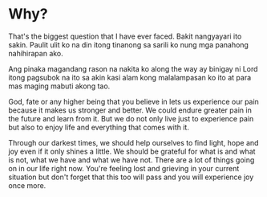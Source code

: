 # Why?

That's the biggest question that I have ever faced. Bakit nangyayari ito sakin. Paulit ulit ko na din itong tinanong sa sarili ko nung mga panahong nahihirapan ako.

Ang pinaka magandang rason na nakita ko along the way ay binigay ni Lord itong pagsubok na ito sa akin kasi alam kong malalampasan ko ito at para mas maging mabuti akong tao. 

God, fate or any higher being that you believe in lets us experience our pain because it makes us stronger and better. We could endure greater pain in the future and learn from it. But we do not only live just to experience pain but also to enjoy life and everything that comes with it. 

Through our darkest times, we should help ourselves to find light, hope and joy even if it only shines a little. We should be grateful for what is and what is not, what we have and what we have not. There are a lot of things going on in our life right now. You're feeling lost and grieving in your current situation but don't forget that this too will pass and you will experience joy once more.